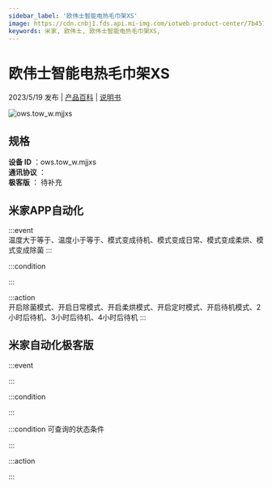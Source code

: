```yaml
---
sidebar_label: '欧伟士智能电热毛巾架XS'
image: https://cdn.cnbj1.fds.api.mi-img.com/iotweb-product-center/7b4573afc5bf93a3dad1a8e353b33451_1665993551032.png?GalaxyAccessKeyId=AKVGLQWBOVIRQ3XLEW&Expires=9223372036854775807&Signature=7gNq4+NWGQlFRQikE+Xahp4jcSM=
keywords: 米家, 欧伟士, 欧伟士智能电热毛巾架XS, 
---
```

# 欧伟士智能电热毛巾架XS

2023/5/19 发布 | [产品百科](https://home.mi.com/webapp/content/baike/product/index.html?model=ows.tow_w.mjjxs/) | [说明书](https://home.mi.com/views/introduction.html?model=ows.tow_w.mjjxs&region=cn)

![ows.tow_w.mjjxs](https://cdn.cnbj1.fds.api.mi-img.com/iotweb-product-center/7b4573afc5bf93a3dad1a8e353b33451_1665993551032.png?GalaxyAccessKeyId=AKVGLQWBOVIRQ3XLEW&Expires=9223372036854775807&Signature=7gNq4+NWGQlFRQikE+Xahp4jcSM=)

## 规格  
> 
**设备 ID** ：ows.tow_w.mjjxs  
**通讯协议** ：  
**极客版**  ： 待补充 


## 米家APP自动化  

:::event  
温度大于等于、温度小于等于、模式变成待机、模式变成日常、模式变成柔烘、模式变成除菌
:::

:::condition  

:::

:::action   
开启除菌模式、开启日常模式、开启柔烘模式、开启定时模式、开启待机模式、2小时后待机、3小时后待机、4小时后待机
:::

## 米家自动化极客版  

:::event  

:::

:::condition  

:::

:::condition 可查询的状态条件  

:::

:::action  

:::

        
